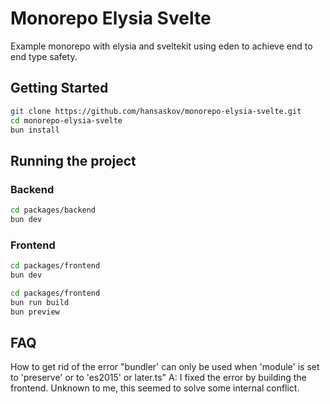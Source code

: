 # Monorepo Elysia Svelte

Example monorepo with elysia and sveltekit using eden to achieve end to end type safety.

## Getting Started

```bash
git clone https://github.com/hansaskov/monorepo-elysia-svelte.git
cd monorepo-elysia-svelte
bun install
```

## Running the project

### Backend

```bash
cd packages/backend
bun dev
```

### Frontend
```bash
cd packages/frontend
bun dev
```

```bash
cd packages/frontend
bun run build
bun preview
```


## FAQ
How to get rid of the error "bundler' can only be used when 'module' is set to 'preserve' or to 'es2015' or later.ts"
A: I fixed the error by building the frontend. Unknown to me, this seemed to solve some internal conflict. 